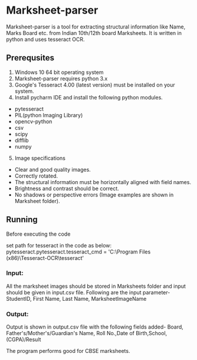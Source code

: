 # Marksheet-parser
Marksheet-parser is a tool for extracting structural information like Name, Marks Board etc. from Indian 10th/12th board Marksheets. It is written in python and uses tesseract OCR.

## Prerequsites
1) Windows 10 64 bit operating system
2) Marksheet-parser requires python 3.x
3) Google's Tesseract 4.00 (latest version) must be installed on your system.
4) Install  pycharm IDE and install the following python modules.
  * pytesseract
  * PIL(python Imaging Library) 
  * opencv-python
  * csv
  * scipy
  * difflib
  * numpy
5) Image specifications
  * Clear and good quality images.
  * Correctly rotated.
  * The structural information must be horizontally aligned with field names.
  * Brightness and contrast should be correct.
  * No shadows or perspective errors (Image examples are shown in Marksheet folder). 

## Running
Before executing the code

set path for tesseract in the code as below:
pytesseract.pytesseract.tesseract_cmd = 'C:\\Program Files (x86)\\Tesseract-OCR\\tesseract'

### Input:
All the marksheet images should be stored in Marksheets folder and input should be given in input.csv file.
Following are the input parameter-
StudentID, First Name, Last Name, MarksheetImageName

### Output:
Output is shown in output.csv file with the following fields added-
Board, Father's/Mother's/Guardian's Name, Roll No.,Date of Birth,School,(CGPA)/Result

The program performs good for CBSE marksheets.
